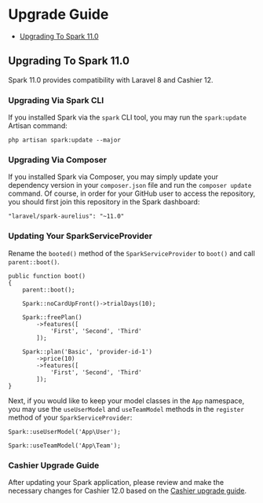 # Upgrade Guide

- [Upgrading To Spark 11.0](#upgrade-spark-11.0)

<a name="upgrade-spark-11.0"></a>
## Upgrading To Spark 11.0

Spark 11.0 provides compatibility with Laravel 8 and Cashier 12.

### Upgrading Via Spark CLI

If you installed Spark via the `spark` CLI tool, you may run the `spark:update` Artisan command:

    php artisan spark:update --major

### Upgrading Via Composer

If you installed Spark via Composer, you may simply update your dependency version in your `composer.json` file and run the `composer update` command. Of course, in order for your GitHub user to access the repository, you should first join this repository in the Spark dashboard:

    "laravel/spark-aurelius": "~11.0"

### Updating Your SparkServiceProvider

Rename the `booted()` method of the `SparkServiceProvider` to `boot()` and call `parent::boot()`.

    public function boot()
    {
        parent::boot();

        Spark::noCardUpFront()->trialDays(10);

        Spark::freePlan()
            ->features([
                'First', 'Second', 'Third'
            ]);

        Spark::plan('Basic', 'provider-id-1')
            ->price(10)
            ->features([
                'First', 'Second', 'Third'
            ]);
    }

Next, if you would like to keep your model classes in the `App` namespace, you may use the `useUserModel` and `useTeamModel` methods in the `register` method of your `SparkServiceProvider`:

    Spark::useUserModel('App\User');

    Spark::useTeamModel('App\Team');

### Cashier Upgrade Guide

After updating your Spark application, please review and make the necessary changes for Cashier 12.0 based on the [Cashier upgrade guide](https://github.com/laravel/cashier/blob/12.x/UPGRADE.md).


